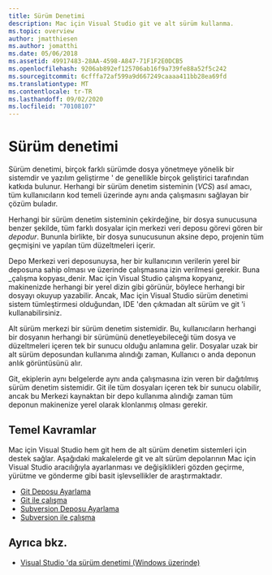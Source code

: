 ```yaml
---
title: Sürüm Denetimi
description: Mac için Visual Studio git ve alt sürüm kullanma.
ms.topic: overview
author: jmatthiesen
ms.author: jomatthi
ms.date: 05/06/2018
ms.assetid: 49917483-28AA-4598-A847-71F1F2E0DCB5
ms.openlocfilehash: 9206ab892ef125706ab16f9a739fe88a52f5c242
ms.sourcegitcommit: 6cfffa72af599a9d667249caaaa411bb28ea69fd
ms.translationtype: MT
ms.contentlocale: tr-TR
ms.lasthandoff: 09/02/2020
ms.locfileid: "70108107"
---
```

# <a name="version-control"></a>Sürüm denetimi

Sürüm denetimi, birçok farklı sürümde dosya yönetmeye yönelik bir sistemdir ve yazılım geliştirme ' de genellikle birçok geliştirici tarafından katkıda bulunur. Herhangi bir sürüm denetim sisteminin (_VCS_) asıl amacı, tüm kullanıcıların kod temeli üzerinde aynı anda çalışmasını sağlayan bir çözüm buladır.

Herhangi bir sürüm denetim sisteminin çekirdeğine, bir dosya sunucusuna benzer şekilde, tüm farklı dosyalar için merkezi veri deposu görevi gören bir _depodur_. Bununla birlikte, bir dosya sunucusunun aksine depo, projenin tüm geçmişini ve yapılan tüm düzeltmeleri içerir.

Depo Merkezi veri deposunuysa, her bir kullanıcının verilerin yerel bir deposuna sahip olması ve üzerinde çalışmasına izin verilmesi gerekir. Buna _çalışma kopyası_denir. Mac için Visual Studio çalışma kopyanız, makinenizde herhangi bir yerel dizin gibi görünür, böylece herhangi bir dosyayı okuyup yazabilir. Ancak, Mac için Visual Studio sürüm denetimi sistem tümleştirmesi olduğundan, IDE 'den çıkmadan alt sürüm ve git 'i kullanabilirsiniz.

Alt sürüm merkezi bir sürüm denetim sistemidir. Bu, kullanıcıların herhangi bir dosyanın herhangi bir sürümünü denetleyebileceği tüm dosya ve düzeltmeleri içeren tek bir sunucu olduğu anlamına gelir. Dosyalar uzak bir alt sürüm deposundan kullanıma alındığı zaman, Kullanıcı o anda deponun anlık görüntüsünü alır.

Git, ekiplerin aynı belgelerde aynı anda çalışmasına izin veren bir dağıtılmış sürüm denetim sistemidir. Git ile tüm dosyaları içeren tek bir sunucu olabilir, ancak bu Merkezi kaynaktan bir depo kullanıma alındığı zaman tüm deponun makinenize yerel olarak klonlanmış olması gerekir.

## <a name="basic-concepts"></a>Temel Kavramlar

Mac için Visual Studio hem git hem de alt sürüm denetim sistemleri için destek sağlar. Aşağıdaki makalelerde git ve alt sürüm depolarının Mac için Visual Studio aracılığıyla ayarlanması ve değişiklikleri gözden geçirme, yürütme ve gönderme gibi basit işlevsellikler de araştırmaktadır.

* [Git Deposu Ayarlama](set-up-git-repository.md)
* [Git ile çalışma](working-with-git.md)
* [Subversion Deposu Ayarlama](set-up-subversion-repository.md)
* [Subversion ile çalışma](working-with-subversion.md)

## <a name="see-also"></a>Ayrıca bkz.

* [Visual Studio 'da sürüm denetimi (Windows üzerinde)](/visualstudio/version-control/)